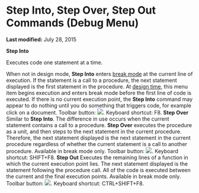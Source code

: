 
# Step Into, Step Over, Step Out Commands (Debug Menu)

 **Last modified:** July 28, 2015

 **Step Into**

Executes code one statement at a time.

When not in design mode,  **Step Into** enters [break mode](b8bdf64f-5920-1ae9-16d0-b26d09524a30.md) at the current line of execution. If the statement is a call to a procedure, the next statement displayed is the first statement in the procedure.
At  [design time](b8bdf64f-5920-1ae9-16d0-b26d09524a30.md), this menu item begins execution and enters break mode before the first line of code is executed.
If there is no current execution point, the  **Step Into** command may appear to do nothing until you do something that triggers code, for example click on a document.
Toolbar button: 
![](../images/tbr_stpi_ZA01201749.gif). Keyboard shortcut: F8.
 **Step Over**
Similar to  **Step Into**. The difference in use occurs when the current statement contains a call to a procedure.
 **Step Over** executes the procedure as a unit, and then steps to the next statement in the current procedure. Therefore, the next statement displayed is the next statement in the current procedure regardless of whether the current statement is a call to another procedure. Available in break mode only.
Toolbar button: 
![](../images/tbr_stpo_ZA01201750.gif). Keyboard shortcut: SHIFT+F8.
 **Step Out**
Executes the remaining lines of a function in which the current execution point lies. The next statement displayed is the statement following the procedure call. All of the code is executed between the current and the final execution points. Available in break mode only.
Toolbar button: 
![](../images/tbr_stot_ZA01201748.gif). Keyboard shortcut: CTRL+SHIFT+F8.
